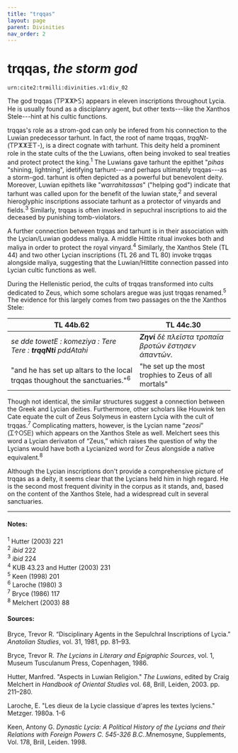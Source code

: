```yaml
---
title: "trqqas"
layout: page
parent: Divinities
nav_order: 2
---
```


# trqqas, *the storm god*

`urn:cite2:trmilli:divinities.v1:div_02`

The god trqqas (𐊗𐊕𐊌𐊌𐊀𐊖) appears in eleven inscriptions throughout Lycia. He is usually found as a disciplanry agent, but other texts---like the Xanthos Stele---hint at his cultic functions. 

trqqas's role as a strom-god can only be infered from his connection to the Luwian predecessor tarhunt. In fact, the root of name trqqas, *trqqNt-* (𐊗𐊕𐊌𐊌𐊑𐊗-), is a direct cognate with tarhunt. This deity held a prominent role in the state cults of the the Luwians, often being invoked to seal treaties and protect protect the king.<sup>1</sup> The Luwians gave tarhunt the epithet "*pihas* "shining, lightning", idetifying tarhunt---and perhaps ultimately trqqas---as a storm-god. tarhunt is often depicted as a powerful but benevolent deity. Moreover, Luwian epithets like "*warrahitassas*" ("helping god") indicate that tarhunt was called upon for the benefit of the luwian state,<sup>2</sup> and several hieroglyphic inscriptions associate tarhunt as a protector of vinyards and fields.<sup>3</sup> Similarly, trqqas is often invoked in sepuchral inscriptions to aid the deceased by punishing tomb-violators. 

A further connection between trqqas and tarhunt is in their association with the Lycian/Luwian goddess maliya. A middle Hittite ritual invokes both and maliya in order to protect the royal vinyard.<sup>4</sup> Similarly, the Xanthos Stele (TL 44) and two other Lycian inscriptions (TL 26 and TL 80) invoke trqqas alongside maliya, suggesting that the Luwian/Hittite connection passed into Lycian cultic functions as well.

During the Hellenistic period, the cults of trqqas transformed into cults dedicated to Zeus, which some scholars aregue was just trqqas renamed.<sup>5</sup> The evidence for this largely comes from two passages on the the Xanthos Stele: 

| TL 44b.62| TL 44c.30 |
|----------|----------|
|*se dde towetE : komeziya : Tere Tere : **trqqNti** pddAtahi* |***Zηνί** δὲ πλεῖστα τροπαῖα βροτῶν ἔστησεν ἁπαντῶν.*|
|"and he has set up altars to the local trqqas thoughout the sanctuaries."<sup>6</sup>|"he set up the most trophies to Zeus of all mortals"|

Though not identical, the similar structures suggest a connection between the Greek and Lycian deities. Furthermore, other scholars like Houwink ten Cate equate the cult of Zeus Solymeus in eastern Lycia with the cult of trqqas.<sup>7</sup> Complicating matters, however, is the Lycian name “*zeosi*” (𐊈𐊁𐊒𐊖𐊆) which appears on the Xanthos Stele as well. Melchert sees this word a Lycian derivaton of “Zeus,” which raises the question of why the Lycians would have both a Lycianized word for Zeus alongside a native equivalent.<sup>8</sup>

Although the Lycian inscriptions don't provide a comprehensive picture of trqqas as a deity, it seems clear that the Lycians held him in high regard. He is the second most frequent divinity in the corpus as it stands, and, based on the content of the Xanthos Stele, had a widespread cult in several sanctuaries. 

--------------------------------------------------------------
#### Notes:
<sup>1</sup> Hutter (2003) 221<br>
<sup>2</sup> *ibid* 222<br>
<sup>3</sup> *ibid* 224<br>
<sup>4</sup> KUB 43.23 and Hutter (2003) 231<br>
<sup>5</sup> Keen (1998) 201<br>
<sup>6</sup> Laroche (1980) 3<br>
<sup>7</sup> Bryce (1986) 117<br>
<sup>8</sup> Melchert (2003) 88<br>


#### Sources: 
Bryce, Trevor R. “Disciplinary Agents in the Sepulchral Inscriptions of Lycia.” *Anatolian Studies*, vol. 31, 1981, pp. 81–93.

Bryce, Trevor R. *The Lycians in Literary and Epigraphic Sources*, vol. 1, Museum Tusculanum Press, Copenhagen, 1986.

Hutter, Manfred. "Aspects in Luwian Religion." *The Luwians*, edited by Craig Melchert in *Handbook of Oriental Studies* vol. 68, Brill, Leiden, 2003. pp. 211–280.

Laroche, E. "Les dieux de la Lycie classique d'apres les textes lyciens." Metzger. 1980a. 1-6

Keen, Antony G. *Dynastic Lycia: A Political History of the Lycians and their Relations with Foreign Powers C. 545-326 B.C.*.Mnemosyne, Supplements, Vol. 178, Brill, Leiden. 1998.
